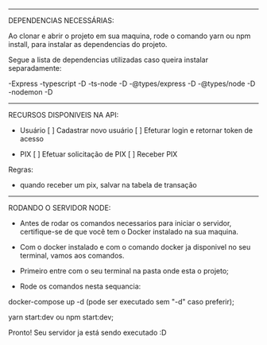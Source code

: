 
---
DEPENDENCIAS NECESSÁRIAS:

Ao clonar e abrir o projeto em sua maquina, rode o comando yarn ou npm install, para instalar as dependencias do projeto.

Segue a lista de dependencias utilizadas caso queira instalar separadamente:

-Express
-typescript -D
-ts-node -D 
-@types/express -D
-@types/node -D
-nodemon -D

---

RECURSOS DISPONIVEIS NA API:


- Usuário
 [ ] Cadastrar novo usuário
 [ ] Efeturar login e retornar token de acesso

- PIX
 [ ] Efetuar solicitação de PIX
 [ ] Receber PIX
 
 Regras: 
  - quando receber um pix, salvar na tabela de transação

---

RODANDO O SERVIDOR NODE:

- Antes de rodar os comandos necessarios para iniciar o servidor, certifique-se de que você tem o Docker instalado na sua maquina.
- Com o docker instalado e com o comando docker ja disponivel no seu terminal, vamos aos comandos.

- Primeiro entre com o seu terminal na pasta onde esta o projeto;
- Rode os comandos nesta sequancia:

 docker-compose up -d (pode ser executado sem "-d" caso preferir);
 
 yarn start:dev ou npm start:dev;
 
Pronto! Seu servidor ja está sendo executado :D
